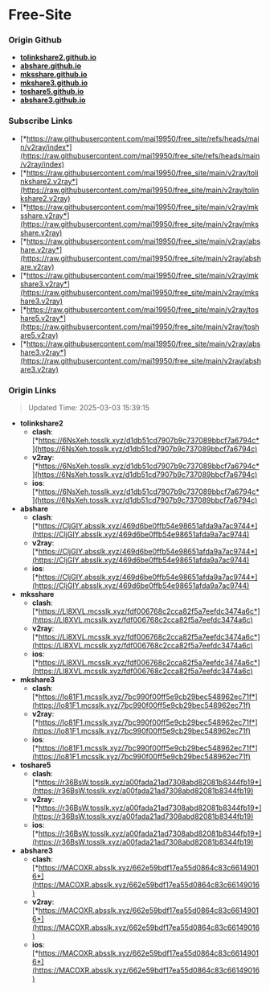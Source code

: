 # Free-Site

### Origin Github

- [**tolinkshare2.github.io**](https://github.com/tolinkshare2/tolinkshare2.github.io)
- [**abshare.github.io**](https://github.com/abshare/abshare.github.io)
- [**mksshare.github.io**](https://github.com/mksshare/mksshare.github.io)
- [**mkshare3.github.io**](https://github.com/mkshare3/mkshare3.github.io)
- [**toshare5.github.io**](https://github.com/toshare5/toshare5.github.io)
- [**abshare3.github.io**](https://github.com/abshare3/abshare3.github.io)

### Subscribe Links

- [*https://raw.githubusercontent.com/mai19950/free_site/refs/heads/main/v2ray/index*](https://raw.githubusercontent.com/mai19950/free_site/refs/heads/main/v2ray/index)
- [*https://raw.githubusercontent.com/mai19950/free_site/main/v2ray/tolinkshare2.v2ray*](https://raw.githubusercontent.com/mai19950/free_site/main/v2ray/tolinkshare2.v2ray)
- [*https://raw.githubusercontent.com/mai19950/free_site/main/v2ray/mksshare.v2ray*](https://raw.githubusercontent.com/mai19950/free_site/main/v2ray/mksshare.v2ray)
- [*https://raw.githubusercontent.com/mai19950/free_site/main/v2ray/abshare.v2ray*](https://raw.githubusercontent.com/mai19950/free_site/main/v2ray/abshare.v2ray)
- [*https://raw.githubusercontent.com/mai19950/free_site/main/v2ray/mkshare3.v2ray*](https://raw.githubusercontent.com/mai19950/free_site/main/v2ray/mkshare3.v2ray)
- [*https://raw.githubusercontent.com/mai19950/free_site/main/v2ray/toshare5.v2ray*](https://raw.githubusercontent.com/mai19950/free_site/main/v2ray/toshare5.v2ray)
- [*https://raw.githubusercontent.com/mai19950/free_site/main/v2ray/abshare3.v2ray*](https://raw.githubusercontent.com/mai19950/free_site/main/v2ray/abshare3.v2ray)

### Origin Links

> Updated Time: 2025-03-03 15:39:15

- **tolinkshare2**
  - **clash**: [*https://6NsXeh.tosslk.xyz/d1db51cd7907b9c737089bbcf7a6794c*](https://6NsXeh.tosslk.xyz/d1db51cd7907b9c737089bbcf7a6794c)
  - **v2ray**: [*https://6NsXeh.tosslk.xyz/d1db51cd7907b9c737089bbcf7a6794c*](https://6NsXeh.tosslk.xyz/d1db51cd7907b9c737089bbcf7a6794c)
  - **ios**: [*https://6NsXeh.tosslk.xyz/d1db51cd7907b9c737089bbcf7a6794c*](https://6NsXeh.tosslk.xyz/d1db51cd7907b9c737089bbcf7a6794c)
- **abshare**
  - **clash**: [*https://CljGIY.absslk.xyz/469d6be0ffb54e98651afda9a7ac9744*](https://CljGIY.absslk.xyz/469d6be0ffb54e98651afda9a7ac9744)
  - **v2ray**: [*https://CljGIY.absslk.xyz/469d6be0ffb54e98651afda9a7ac9744*](https://CljGIY.absslk.xyz/469d6be0ffb54e98651afda9a7ac9744)
  - **ios**: [*https://CljGIY.absslk.xyz/469d6be0ffb54e98651afda9a7ac9744*](https://CljGIY.absslk.xyz/469d6be0ffb54e98651afda9a7ac9744)
- **mksshare**
  - **clash**: [*https://Ll8XVL.mcsslk.xyz/fdf006768c2cca82f5a7eefdc3474a6c*](https://Ll8XVL.mcsslk.xyz/fdf006768c2cca82f5a7eefdc3474a6c)
  - **v2ray**: [*https://Ll8XVL.mcsslk.xyz/fdf006768c2cca82f5a7eefdc3474a6c*](https://Ll8XVL.mcsslk.xyz/fdf006768c2cca82f5a7eefdc3474a6c)
  - **ios**: [*https://Ll8XVL.mcsslk.xyz/fdf006768c2cca82f5a7eefdc3474a6c*](https://Ll8XVL.mcsslk.xyz/fdf006768c2cca82f5a7eefdc3474a6c)
- **mkshare3**
  - **clash**: [*https://Io81F1.mcsslk.xyz/7bc990f00ff5e9cb29bec548962ec71f*](https://Io81F1.mcsslk.xyz/7bc990f00ff5e9cb29bec548962ec71f)
  - **v2ray**: [*https://Io81F1.mcsslk.xyz/7bc990f00ff5e9cb29bec548962ec71f*](https://Io81F1.mcsslk.xyz/7bc990f00ff5e9cb29bec548962ec71f)
  - **ios**: [*https://Io81F1.mcsslk.xyz/7bc990f00ff5e9cb29bec548962ec71f*](https://Io81F1.mcsslk.xyz/7bc990f00ff5e9cb29bec548962ec71f)
- **toshare5**
  - **clash**: [*https://r36BsW.tosslk.xyz/a00fada21ad7308abd82081b8344fb19*](https://r36BsW.tosslk.xyz/a00fada21ad7308abd82081b8344fb19)
  - **v2ray**: [*https://r36BsW.tosslk.xyz/a00fada21ad7308abd82081b8344fb19*](https://r36BsW.tosslk.xyz/a00fada21ad7308abd82081b8344fb19)
  - **ios**: [*https://r36BsW.tosslk.xyz/a00fada21ad7308abd82081b8344fb19*](https://r36BsW.tosslk.xyz/a00fada21ad7308abd82081b8344fb19)
- **abshare3**
  - **clash**: [*https://MACOXR.absslk.xyz/662e59bdf17ea55d0864c83c66149016*](https://MACOXR.absslk.xyz/662e59bdf17ea55d0864c83c66149016)
  - **v2ray**: [*https://MACOXR.absslk.xyz/662e59bdf17ea55d0864c83c66149016*](https://MACOXR.absslk.xyz/662e59bdf17ea55d0864c83c66149016)
  - **ios**: [*https://MACOXR.absslk.xyz/662e59bdf17ea55d0864c83c66149016*](https://MACOXR.absslk.xyz/662e59bdf17ea55d0864c83c66149016)
